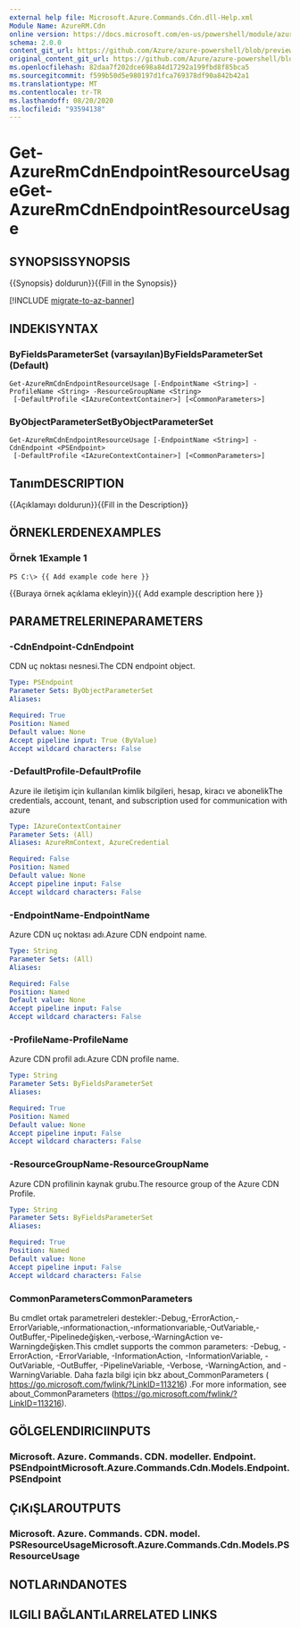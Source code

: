 ```yaml
---
external help file: Microsoft.Azure.Commands.Cdn.dll-Help.xml
Module Name: AzureRM.Cdn
online version: https://docs.microsoft.com/en-us/powershell/module/azurerm.cdn/get-azurermcdnendpointresourceusage
schema: 2.0.0
content_git_url: https://github.com/Azure/azure-powershell/blob/preview/src/ResourceManager/Cdn/Commands.Cdn/help/Get-AzureRmCdnEndpointResourceUsage.md
original_content_git_url: https://github.com/Azure/azure-powershell/blob/preview/src/ResourceManager/Cdn/Commands.Cdn/help/Get-AzureRmCdnEndpointResourceUsage.md
ms.openlocfilehash: 82daa7f202dce698a84d17292a199fbd8f85bca5
ms.sourcegitcommit: f599b50d5e980197d1fca769378df90a842b42a1
ms.translationtype: MT
ms.contentlocale: tr-TR
ms.lasthandoff: 08/20/2020
ms.locfileid: "93594138"
---
```

# <span data-ttu-id="56706-101">Get-AzureRmCdnEndpointResourceUsage</span><span class="sxs-lookup"><span data-stu-id="56706-101">Get-AzureRmCdnEndpointResourceUsage</span></span>

## <span data-ttu-id="56706-102">SYNOPSIS</span><span class="sxs-lookup"><span data-stu-id="56706-102">SYNOPSIS</span></span>
<span data-ttu-id="56706-103">{{Synopsis} doldurun}}</span><span class="sxs-lookup"><span data-stu-id="56706-103">{{Fill in the Synopsis}}</span></span>

[!INCLUDE [migrate-to-az-banner](../../includes/migrate-to-az-banner.md)]

## <span data-ttu-id="56706-104">INDEKI</span><span class="sxs-lookup"><span data-stu-id="56706-104">SYNTAX</span></span>

### <span data-ttu-id="56706-105">ByFieldsParameterSet (varsayılan)</span><span class="sxs-lookup"><span data-stu-id="56706-105">ByFieldsParameterSet (Default)</span></span>
```
Get-AzureRmCdnEndpointResourceUsage [-EndpointName <String>] -ProfileName <String> -ResourceGroupName <String>
 [-DefaultProfile <IAzureContextContainer>] [<CommonParameters>]
```

### <span data-ttu-id="56706-106">ByObjectParameterSet</span><span class="sxs-lookup"><span data-stu-id="56706-106">ByObjectParameterSet</span></span>
```
Get-AzureRmCdnEndpointResourceUsage [-EndpointName <String>] -CdnEndpoint <PSEndpoint>
 [-DefaultProfile <IAzureContextContainer>] [<CommonParameters>]
```

## <span data-ttu-id="56706-107">Tanım</span><span class="sxs-lookup"><span data-stu-id="56706-107">DESCRIPTION</span></span>
<span data-ttu-id="56706-108">{{Açıklamayı doldurun}}</span><span class="sxs-lookup"><span data-stu-id="56706-108">{{Fill in the Description}}</span></span>

## <span data-ttu-id="56706-109">ÖRNEKLERDEN</span><span class="sxs-lookup"><span data-stu-id="56706-109">EXAMPLES</span></span>

### <span data-ttu-id="56706-110">Örnek 1</span><span class="sxs-lookup"><span data-stu-id="56706-110">Example 1</span></span>
```
PS C:\> {{ Add example code here }}
```

<span data-ttu-id="56706-111">{{Buraya örnek açıklama ekleyin}}</span><span class="sxs-lookup"><span data-stu-id="56706-111">{{ Add example description here }}</span></span>

## <span data-ttu-id="56706-112">PARAMETRELERINE</span><span class="sxs-lookup"><span data-stu-id="56706-112">PARAMETERS</span></span>

### <span data-ttu-id="56706-113">-CdnEndpoint</span><span class="sxs-lookup"><span data-stu-id="56706-113">-CdnEndpoint</span></span>
<span data-ttu-id="56706-114">CDN uç noktası nesnesi.</span><span class="sxs-lookup"><span data-stu-id="56706-114">The CDN endpoint object.</span></span>

```yaml
Type: PSEndpoint
Parameter Sets: ByObjectParameterSet
Aliases: 

Required: True
Position: Named
Default value: None
Accept pipeline input: True (ByValue)
Accept wildcard characters: False
```

### <span data-ttu-id="56706-115">-DefaultProfile</span><span class="sxs-lookup"><span data-stu-id="56706-115">-DefaultProfile</span></span>
<span data-ttu-id="56706-116">Azure ile iletişim için kullanılan kimlik bilgileri, hesap, kiracı ve abonelik</span><span class="sxs-lookup"><span data-stu-id="56706-116">The credentials, account, tenant, and subscription used for communication with azure</span></span>

```yaml
Type: IAzureContextContainer
Parameter Sets: (All)
Aliases: AzureRmContext, AzureCredential

Required: False
Position: Named
Default value: None
Accept pipeline input: False
Accept wildcard characters: False
```

### <span data-ttu-id="56706-117">-EndpointName</span><span class="sxs-lookup"><span data-stu-id="56706-117">-EndpointName</span></span>
<span data-ttu-id="56706-118">Azure CDN uç noktası adı.</span><span class="sxs-lookup"><span data-stu-id="56706-118">Azure CDN endpoint name.</span></span>

```yaml
Type: String
Parameter Sets: (All)
Aliases: 

Required: False
Position: Named
Default value: None
Accept pipeline input: False
Accept wildcard characters: False
```

### <span data-ttu-id="56706-119">-ProfileName</span><span class="sxs-lookup"><span data-stu-id="56706-119">-ProfileName</span></span>
<span data-ttu-id="56706-120">Azure CDN profil adı.</span><span class="sxs-lookup"><span data-stu-id="56706-120">Azure CDN profile name.</span></span>

```yaml
Type: String
Parameter Sets: ByFieldsParameterSet
Aliases: 

Required: True
Position: Named
Default value: None
Accept pipeline input: False
Accept wildcard characters: False
```

### <span data-ttu-id="56706-121">-ResourceGroupName</span><span class="sxs-lookup"><span data-stu-id="56706-121">-ResourceGroupName</span></span>
<span data-ttu-id="56706-122">Azure CDN profilinin kaynak grubu.</span><span class="sxs-lookup"><span data-stu-id="56706-122">The resource group of the Azure CDN Profile.</span></span>

```yaml
Type: String
Parameter Sets: ByFieldsParameterSet
Aliases: 

Required: True
Position: Named
Default value: None
Accept pipeline input: False
Accept wildcard characters: False
```

### <span data-ttu-id="56706-123">CommonParameters</span><span class="sxs-lookup"><span data-stu-id="56706-123">CommonParameters</span></span>
<span data-ttu-id="56706-124">Bu cmdlet ortak parametreleri destekler:-Debug,-ErrorAction,-ErrorVariable,-ınformationaction,-ınformationvariable,-OutVariable,-OutBuffer,-Pipelinedeğişken,-verbose,-WarningAction ve-Warningdeğişken.</span><span class="sxs-lookup"><span data-stu-id="56706-124">This cmdlet supports the common parameters: -Debug, -ErrorAction, -ErrorVariable, -InformationAction, -InformationVariable, -OutVariable, -OutBuffer, -PipelineVariable, -Verbose, -WarningAction, and -WarningVariable.</span></span> <span data-ttu-id="56706-125">Daha fazla bilgi için bkz about_CommonParameters ( https://go.microsoft.com/fwlink/?LinkID=113216) .</span><span class="sxs-lookup"><span data-stu-id="56706-125">For more information, see about_CommonParameters (https://go.microsoft.com/fwlink/?LinkID=113216).</span></span>

## <span data-ttu-id="56706-126">GÖLGELENDIRICI</span><span class="sxs-lookup"><span data-stu-id="56706-126">INPUTS</span></span>

### <span data-ttu-id="56706-127">Microsoft. Azure. Commands. CDN. modeller. Endpoint. PSEndpoint</span><span class="sxs-lookup"><span data-stu-id="56706-127">Microsoft.Azure.Commands.Cdn.Models.Endpoint.PSEndpoint</span></span>

## <span data-ttu-id="56706-128">ÇıKıŞLAR</span><span class="sxs-lookup"><span data-stu-id="56706-128">OUTPUTS</span></span>

### <span data-ttu-id="56706-129">Microsoft. Azure. Commands. CDN. model. PSResourceUsage</span><span class="sxs-lookup"><span data-stu-id="56706-129">Microsoft.Azure.Commands.Cdn.Models.PSResourceUsage</span></span>

## <span data-ttu-id="56706-130">NOTLARıNDA</span><span class="sxs-lookup"><span data-stu-id="56706-130">NOTES</span></span>

## <span data-ttu-id="56706-131">ILGILI BAĞLANTıLAR</span><span class="sxs-lookup"><span data-stu-id="56706-131">RELATED LINKS</span></span>

